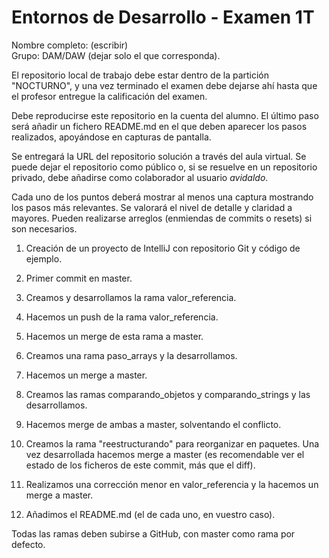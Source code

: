 # Entornos de Desarrollo - Examen 1T

Nombre completo: (escribir)  
Grupo: DAM/DAW (dejar solo el que corresponda).

El repositorio local de trabajo debe estar dentro de la partición "NOCTURNO", y una vez terminado el examen debe dejarse ahí hasta que el profesor entregue la calificación del examen.

Debe reproducirse este repositorio en la cuenta del alumno. El último paso será añadir un fichero README.md en el que deben aparecer los pasos realizados, apoyándose en capturas de pantalla.

Se entregará la URL del repositorio solución a través del aula virtual.
Se puede dejar el repositorio como público o, si se resuelve en un repositorio privado, debe añadirse como colaborador al usuario *avidaldo*.

Cada uno de los puntos deberá mostrar al menos una captura mostrando los pasos más relevantes. Se valorará el nivel de detalle y claridad a mayores.
Pueden realizarse arreglos (enmiendas de commits o resets) si son necesarios.

1. Creación de un proyecto de IntelliJ con repositorio Git y código de ejemplo.

2. Primer commit en master.

3. Creamos y desarrollamos la rama valor_referencia.

4. Hacemos un push de la rama valor_referencia.

5. Hacemos un merge de esta rama a master.

6. Creamos una rama paso_arrays y la desarrollamos.

7. Hacemos un merge a master.

8. Creamos las ramas comparando_objetos y comparando_strings y las desarrollamos.

9. Hacemos merge de ambas a master, solventando el conflicto.

10. Creamos la rama "reestructurando" para reorganizar en paquetes. Una vez desarrollada hacemos merge a master
(es recomendable ver el estado de los ficheros de este commit, más que el diff).

11. Realizamos una corrección menor en valor_referencia y la hacemos un merge a master.

12. Añadimos el README.md (el de cada uno, en vuestro caso).

Todas las ramas deben subirse a GitHub, con master como rama por defecto.
